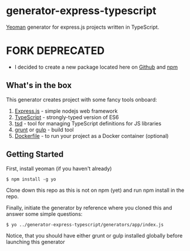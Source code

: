 # generator-express-typescript
[Yeoman](http://yeoman.io) generator for express.js projects written in TypeScript.

# FORK DEPRECATED
* I decided to create a new package located here on 
[Github](https://github.com/khaliqgant/generator-typescript-express) and 
[npm](tbd)

## What's in the box

This generator creates project with some fancy tools onboard:

1. [Express.js](http://expressjs.com) - simple nodejs web framework
2. [TypeScript](https://github.com/Microsoft/TypeScript) - strongly-typed version of ES6
3. [tsd](https://github.com/DefinitelyTyped/tsd) - tool for managing TypeScript definitions for JS libraries
4. [grunt](http://gruntjs.com) or [gulp](http://gulpjs.com) - build tool
5. [Dockerfile](https://www.docker.com) - to run your project as a Docker container (optional)

## Getting Started

First, install yeoman (if you haven't already)

```
$ npm install -g yo
```

Clone down this repo as this is not on npm (yet) and run npm install in the repo.

Finally, initiate the generator by reference where you cloned this and answer some simple questions:

```
$ yo ../generator-express-typescript/generators/app/index.js
```

Notice, that you should have either grunt or gulp installed globally before launching this generator
